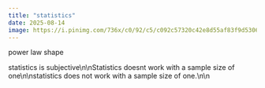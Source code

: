 ```yaml
---
title: "statistics"
date: 2025-08-14
image: https://i.pinimg.com/736x/c0/92/c5/c092c57320c42e8d55af83f9d5306314.jpg
---
```


power law shape

statistics is subjective\n\nStatistics doesnt work with a sample size of one\n\nstatistics does not work with a sample size of one.\n\n